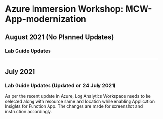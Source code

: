 # Azure Immersion Workshop: MCW-App-modernization

## August 2021 (No Planned Updates)
### Lab Guide Updates

--------------------

## July 2021
### Lab Guide Updates (Updated on 24 July 2021)
As per the recent update in Azure, Log Analytics Workspace needs to be selected along with resource name and location while enabling Application Insights for Function App. The changes are made for screenshot and instruction accordingly. 
